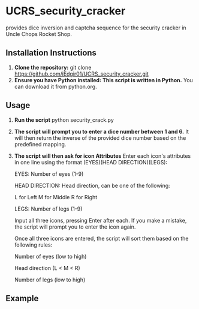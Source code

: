 # UCRS_security_cracker
provides dice inversion and captcha sequence for the security cracker in Uncle Chops Rocket Shop.

## Installation Instructions

1. **Clone the repository:**
   git clone https://github.com/iEdgir01/UCRS_security_cracker.git
2. **Ensure you have Python installed: This script is written in Python.**
    You can download it from python.org.

## Usage

1. **Run the script**
    python security_crack.py
2. **The script will prompt you to enter a dice number between 1 and 6.** 
    It will then return the inverse of the provided dice number based on the predefined mapping.
3. **The script will then ask for icon Attributes**
    Enter each icon's attributes in one line using the format (EYES)(HEAD DIRECTION)(LEGS):

    EYES: Number of eyes (1-9)

    HEAD DIRECTION: Head direction, can be one of the following:

    L for Left
    M for Middle
    R for Right

    LEGS: Number of legs (1-9)

    Input all three icons, pressing Enter after each. If you make a mistake, the script will prompt you to enter the icon again.

    Once all three icons are entered, the script will sort them based on the following rules:

    Number of eyes (low to high)

    Head direction (L < M < R)

    Number of legs (low to high)

## Example

